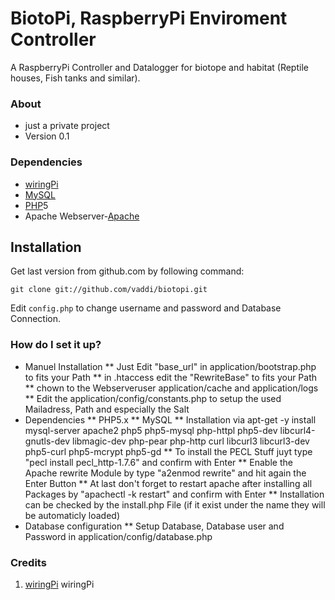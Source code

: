 # BiotoPi, RaspberryPi Enviroment Controller #

A RaspberryPi Controller and Datalogger for biotope and habitat (Reptile houses, Fish tanks and similar). 


### About ###

*  just a private project
*  Version 0.1


### Dependencies ###

*  [wiringPi][]
*  [MySQL][]
*  [PHP][]5
*  Apache Webserver-[Apache][]

## Installation ##

Get last version from github.com by following command:

    git clone git://github.com/vaddi/biotopi.git

Edit `config.php` to change username and password and Database Connection.


### How do I set it up? ###

* Manuel Installation
** Just Edit "base_url" in application/bootstrap.php to fits your Path
** in .htaccess edit the "RewriteBase" to fits your Path 
** chown to the Webserveruser application/cache and application/logs 
** Edit the application/config/constants.php to setup the used Mailadress, Path and especially the Salt
* Dependencies
** PHP5.x 
** MySQL
** Installation via apt-get -y install mysql-server apache2 php5 php5-mysql php-httpl php5-dev libcurl4-gnutls-dev libmagic-dev php-pear php-http curl libcurl3 libcurl3-dev php5-curl php5-mcrypt php5-gd 
** To install the PECL Stuff juyt type "pecl install pecl_http-1.7.6" and confirm with Enter
** Enable the Apache rewrite Module by type "a2enmod rewrite" and hit again the Enter Button 
** At last don't forget to restart apache after installing all Packages by "apachectl -k restart" and confirm with Enter 
** Installation can be checked by the install.php File (if it exist under the name they will be automaticly loaded)
* Database configuration
** Setup Database, Database user and Password in application/config/database.php


### Credits ###

1. [wiringPi][] wiringPi

[PHP]:(http://php.net/)
[MySQL]:(http://www.mysql.com/)
[Apache]:(http://httpd.apache.org/)
[wiringPi]:(http://wiringpi.org/)
[Bootstrap]:(http://getbootstrap.com/)


